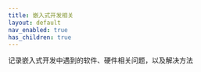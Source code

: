 ```yaml
---
title: 嵌入式开发相关
layout: default
nav_enabled: true
has_children: true
---
```


记录嵌入式开发中遇到的软件、硬件相关问题，以及解决方法
